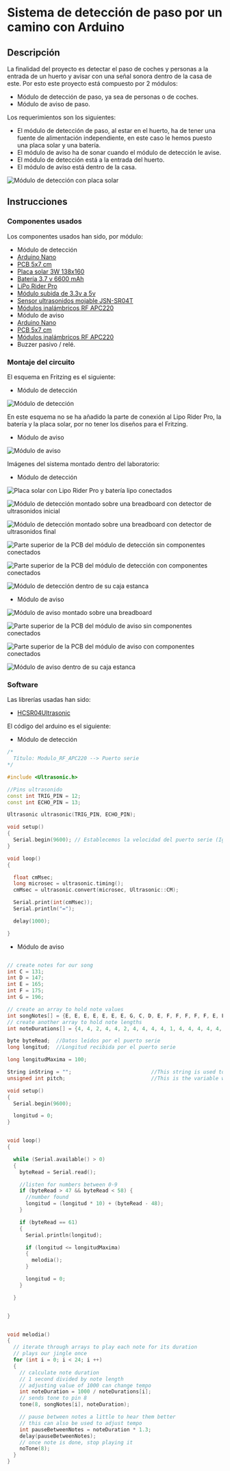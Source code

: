# Sistema de detección de paso por un camino con Arduino

## Descripción

La finalidad del proyecto es detectar el paso de coches y personas a la entrada de un huerto y avisar con una señal sonora dentro de la casa de este.
Por esto este proyecto está compuesto por 2 módulos:

- Módulo de detección de paso, ya sea de personas o de coches.
- Módulo de aviso de paso.

Los requerimientos son los siguientes:

- El módulo de detección de paso, al estar en el huerto, ha de tener una fuente de alimentación independiente, en este caso le hemos puesto una placa solar y una batería.
- El módulo de aviso ha de sonar cuando el módulo de detección le avise.
- El módulo de detección está a la entrada del huerto.
- El módulo de aviso está dentro de la casa.

![Módulo de detección con placa solar](../imagenes/detector_paso_coches/Descripcion_01.jpg "Módulo de detección con placa solar")

## Instrucciones

### Componentes usados

Los componentes usados han sido, por módulo:

- Módulo de detección
 - [Arduino Nano](https://www.wish.com/c/549bc514b9cb921840d9ecc5)
 - [PCB 5x7 cm](http://www.ebay.es/itm/20x-Double-Side-Prototype-PCB-Universal-Circuit-Board-2x8-3x7-4x6-5x7CM-DIY-124-/170989228488?hash=item27cfc091c8:g:ZtEAAMXQkN1RyZV7)
 - [Placa solar 3W 138x160](http://www.seeedstudio.com/depot/3W-Solar-Panel-138X160-p-954.html)
 - [Batería 3.7 v 6600 mAh](http://es.aliexpress.com/store/product/Solar-Street-Light-battery-3-7v-6600mAh-made-by-Chinese-manufacturer/1894067_32447790091.html#extend)
 - [LiPo Rider Pro](http://www.seeedstudio.com/depot/LiPo-Rider-Pro-p-992.html)
 - [Módulo subida de 3.3v a 5v](http://www.aliexpress.com/item/BL8530-BL8531-DC-DC-Step-Up-Power-Converter-Module-DC-Boost-Converter-Board-5V-3-3V/32296844878.html)
 - [Sensor ultrasonidos mojable JSN-SR04T](http://www.ebay.es/itm/272041782549?_trksid=p2060353.m2749.l2649&ssPageName=STRK%3AMEBIDX%3AIT)
 - [Módulos inalámbricos RF APC220](http://tienda.tuelectronica.es/index.php?route=product/product&product_id=57&search=SKU156095)
- Módulo de aviso
 - [Arduino Nano](https://www.wish.com/c/549bc514b9cb921840d9ecc5)
 - [PCB 5x7 cm](http://www.ebay.es/itm/20x-Double-Side-Prototype-PCB-Universal-Circuit-Board-2x8-3x7-4x6-5x7CM-DIY-124-/170989228488?hash=item27cfc091c8:g:ZtEAAMXQkN1RyZV7)
 - [Módulos inalámbricos RF APC220](http://tienda.tuelectronica.es/index.php?route=product/product&product_id=57&search=SKU156095)
 - Buzzer pasivo / relé.



### Montaje del circuito

El esquema en Fritzing es el siguiente:

- Módulo de detección

![Módulo de detección](../imagenes/detector_paso_coches/DetectorCoches_bb.png "Módulo de detección")

En este esquema no se ha añadido la parte de conexión al Lipo Rider Pro, la batería y la placa solar, por no tener los diseños para el Fritzing.

- Módulo de aviso

![Módulo de aviso](../imagenes/detector_paso_coches/Alarma_bb.png "Módulo de aviso")

Imágenes del sistema montado dentro del laboratorio:

- Módulo de detección

![Placa solar con Lipo Rider Pro y batería lipo conectados](../imagenes/detector_paso_coches/DetectorCoches_01.jpg "Placa solar con Lipo Rider Pro y batería lipo conectados")

![Módulo de detección montado sobre una breadboard con detector de ultrasonidos inicial](../imagenes/detector_paso_coches/DetectorCoches_02.jpg "Módulo de detección montado sobre una breadboard con detector de ultrasonidos inicial")

![Módulo de detección montado sobre una breadboard con detector de ultrasonidos final](../imagenes/detector_paso_coches/DetectorCoches_03.jpg "Módulo de detección montado sobre una breadboard con detector de ultrasonidos final")

![Parte superior de la PCB del módulo de detección sin componentes conectados](../imagenes/detector_paso_coches/DetectorCoches_04.jpg "Parte superior de la PCB del módulo de detección sin componentes conectados")

![Parte superior de la PCB del módulo de detección con componentes conectados](../imagenes/detector_paso_coches/DetectorCoches_05.jpg "Parte superior de la PCB del módulo de detección con componentes conectados")

![Módulo de detección dentro de su caja estanca](../imagenes/detector_paso_coches/DetectorCoches_06.jpg "Módulo de detección dentro de su caja estanca")

- Módulo de aviso

![Módulo de aviso montado sobre una breadboard](../imagenes/detector_paso_coches/Alarma_01.jpg "Módulo de aviso montado sobre una breadboard")

![Parte superior de la PCB del módulo de aviso sin componentes conectados](../imagenes/detector_paso_coches/Alarma_02.jpg "Parte superior de la PCB del módulo de aviso sin componentes conectados")

![Parte superior de la PCB del módulo de aviso con componentes conectados](../imagenes/detector_paso_coches/Alarma_03.jpg "Parte superior de la PCB del módulo de aviso con componentes conectados")

![Módulo de aviso dentro de su caja estanca](../imagenes/detector_paso_coches/Alarma_04.jpg "Módulo de aviso dentro de su caja estanca")

### Software

Las librerías usadas han sido:

- [HCSR04Ultrasonic](http://freecode.com/projects/hc-sr04-ultrasonic-arduino-library)

El código del arduino es el siguiente:

- Módulo de detección

``` cpp
/*
  Título: Modulo_RF_APC220 --> Puerto serie
*/

#include <Ultrasonic.h>

//Pins ultrasonido
const int TRIG_PIN = 12;
const int ECHO_PIN = 13;

Ultrasonic ultrasonic(TRIG_PIN, ECHO_PIN);

void setup()
{
  Serial.begin(9600); // Establecemos la velocidad del puerto serie (Igual que APC220)
}

void loop()
{

  float cmMsec;
  long microsec = ultrasonic.timing();
  cmMsec = ultrasonic.convert(microsec, Ultrasonic::CM);

  Serial.print(int(cmMsec));
  Serial.println("=");

  delay(1000);

}
```

- Módulo de aviso

``` cpp

// create notes for our song
int C = 131;
int D = 147;
int E = 165;
int F = 175;
int G = 196;

// create an array to hold note values
int songNotes[] = {E, E, E, E, E, E, E, G, C, D, E, F, F, F, F, F, E, E, E, G, G, F, D, C};
// create another array to hold note lengths
int noteDurations[] = {4, 4, 2, 4, 4, 2, 4, 4, 4, 4, 1, 4, 4, 4, 4, 4, 4, 4, 4, 4, 4, 4, 4, 1};

byte byteRead;  //Datos leídos por el puerto serie
long longitud;  //Longitud recibida por el puerto serie

long longitudMaxima = 100;

String inString = "";                          //This string is used to store the incoming data
unsigned int pitch;                            //This is the variable we will use to store the buzzers p

void setup()
{
  Serial.begin(9600);

  longitud = 0;
}


void loop()
{

  while (Serial.available() > 0)
  {
    byteRead = Serial.read();

    //listen for numbers between 0-9
    if (byteRead > 47 && byteRead < 58) {
      //number found
      longitud = (longitud * 10) + (byteRead - 48);
    }

    if (byteRead == 61)
    {
      Serial.println(longitud);

      if (longitud <= longitudMaxima)
      {
        melodia();
      }

      longitud = 0;
    }

  }


}


void melodia()
{
  // iterate through arrays to play each note for its duration
  // plays our jingle once
  for (int i = 0; i < 24; i ++)
  {
    // calculate note duration
    // 1 second divided by note length
    // adjusting value of 1000 can change tempo
    int noteDuration = 1000 / noteDurations[i];
    // sends tone to pin 8
    tone(8, songNotes[i], noteDuration);

    // pause between notes a little to hear them better
    // this can also be used to adjust tempo
    int pauseBetweenNotes = noteDuration * 1.3;
    delay(pauseBetweenNotes);
    // once note is done, stop playing it
    noTone(8);
  }
}
```

